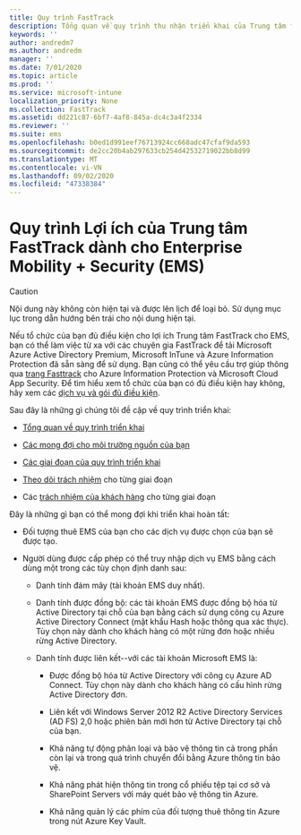 ```yaml
---
title: Quy trình FastTrack
description: Tổng quan về quy trình thu nhận triển khai của Trung tâm fasttrack
keywords: ''
author: andredm7
ms.author: andredm
manager: ''
ms.date: 7/01/2020
ms.topic: article
ms.prod: ''
ms.service: microsoft-intune
localization_priority: None
ms.collection: FastTrack
ms.assetid: dd221c87-6bf7-4af8-845a-dc4c3a4f2334
ms.reviewer: ''
ms.suite: ems
ms.openlocfilehash: b0ed1d991eef76713924cc668adc47cfaf9da593
ms.sourcegitcommit: de2cc20b4ab297633cb254d42532719022bb8d99
ms.translationtype: MT
ms.contentlocale: vi-VN
ms.lasthandoff: 09/02/2020
ms.locfileid: "47338384"
---
```

# <a name="fasttrack-center-benefit-process-for-enterprise-mobility--security-ems"></a>Quy trình Lợi ích của Trung tâm FastTrack dành cho Enterprise Mobility + Security (EMS)

> [!CAUTION]
> Nội dung này không còn hiện tại và được lên lịch để loại bỏ. Sử dụng mục lục trong dẫn hướng bên trái cho nội dung hiện tại.

Nếu tổ chức của bạn đủ điều kiện cho lợi ích Trung tâm FastTrack cho EMS, bạn có thể làm việc từ xa với các chuyên gia FastTrack để tải Microsoft Azure Active Directory Premium, Microsoft InTune và Azure Information Protection đã sẵn sàng để sử dụng. Bạn cũng có thể yêu cầu trợ giúp thông qua [trang Fasttrack](https://www.microsoft.com/fasttrack/microsoft-365/ems) cho Azure Information Protection và Microsoft Cloud App Security. Để tìm hiểu xem tổ chức của bạn có đủ điều kiện hay không, hãy xem các [dịch vụ và gói đủ điều kiện](M365-eligible-services-and-plans.md).


Sau đây là những gì chúng tôi đề cập về quy trình triển khai:

-   [Tổng quan về quy trình triển khai](EMS-fasttrack-benefit-overview.md)

-   [Các mong đợi cho môi trường nguồn của bạn](EMS-source-environment-expectations.md)

-   [Các giai đoạn của quy trình triển khai](EMS-onboarding-phases.md)

-   [Theo dõi trách nhiệm](EMS-fasttrack-responsibilities.md) cho từng giai đoạn

-   Các [trách nhiệm của khách hàng](EMS-your-responsibilities.md) cho từng giai đoạn

Đây là những gì bạn có thể mong đợi khi triển khai hoàn tất:

-   Đối tượng thuê EMS của bạn cho các dịch vụ được chọn của bạn sẽ được tạo.

-   Người dùng được cấp phép có thể truy nhập dịch vụ EMS bằng cách dùng một trong các tùy chọn định danh sau:

    -   Danh tính đám mây (tài khoản EMS duy nhất).

    -   Danh tính được đồng bộ: các tài khoản EMS được đồng bộ hóa từ Active Directory tại chỗ của bạn bằng cách sử dụng công cụ Azure Active Directory Connect (mật khẩu Hash hoặc thông qua xác thực). Tùy chọn này dành cho khách hàng có một rừng đơn hoặc nhiều rừng Active Directory.

    -   Danh tính được liên kết--với các tài khoản Microsoft EMS là:

        -   Được đồng bộ hóa từ Active Directory với công cụ Azure AD Connect. Tùy chọn này dành cho khách hàng có cấu hình rừng Active Directory đơn.

        -   Liên kết với Windows Server 2012 R2 Active Directory Services (AD FS) 2,0 hoặc phiên bản mới hơn từ Active Directory tại chỗ của bạn.

        -   Khả năng tự động phân loại và bảo vệ thông tin cả trong phần còn lại và trong quá trình chuyển đổi bằng Azure thông tin bảo vệ. 

        -   Khả năng phát hiện thông tin trong cổ phiếu tệp tại cơ sở và SharePoint Servers với máy quét bảo vệ thông tin Azure. 

        -   Khả năng quản lý các phím của đối tượng thuê thông tin Azure trong nút Azure Key Vault. 

